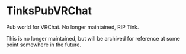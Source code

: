 # TinksPubVRChat
Pub world for VRChat. No longer maintained, RIP Tink.

This is no longer maintained, but will be archived for reference at some point somewhere in the future.
